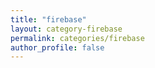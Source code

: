 ```yaml
---
title: "firebase"
layout: category-firebase
permalink: categories/firebase
author_profile: false
---
```

